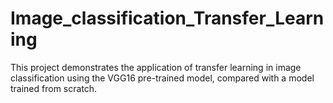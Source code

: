 # Image_classification_Transfer_Learning
This project demonstrates the application of transfer learning in image classification using the VGG16 pre-trained model, compared with a model trained from scratch.
